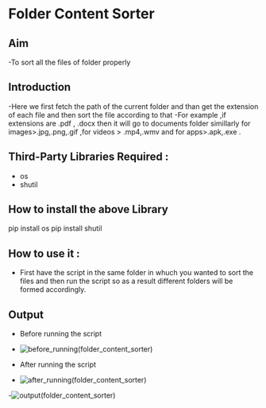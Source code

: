 # Folder Content Sorter
## Aim
-To sort all the files of folder properly

## Introduction
-Here we first fetch the path of the current folder and than get the extension of each file and then sort the file according to that
-For example ,if extensions are .pdf , .docx then it will go to documents folder simillarly for images>.jpg,.png,.gif ,for videos > .mp4,.wmv and for apps>.apk,.exe .
## Third-Party Libraries Required :
- os
- shutil

## How to install the above Library
pip install os
pip install shutil

## How to use it :
- First have the script in the same folder in whuch you wanted to sort the files and then run the script so as a result different folders will be formed accordingly.

## Output
- Before running the script
- ![before_running(folder_content_sorter)](https://user-images.githubusercontent.com/71593494/127644258-20486b71-a48e-4522-a381-24c2cfcc6f9f.png)

- After running the script
- ![after_running(folder_content_sorter)](https://user-images.githubusercontent.com/71593494/127644291-58c96297-be5b-4e51-baf3-c1d3489f5785.png)

-![output(folder_content_sorter)](https://user-images.githubusercontent.com/71593494/127644332-d596b161-3aa9-4380-ac25-b852bfda9900.png)
